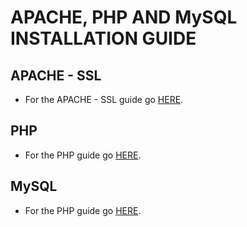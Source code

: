 # APACHE, PHP AND MySQL INSTALLATION GUIDE
## APACHE - SSL
- For the APACHE - SSL guide go [HERE](/APACHE).
## PHP
- For the PHP guide go [HERE](/PHP).
## MySQL
- For the PHP guide go [HERE](/MYSQL).